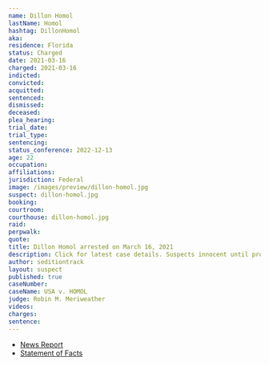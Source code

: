 ```yaml
---
name: Dillon Homol
lastName: Homol
hashtag: DillonHomol
aka:
residence: Florida
status: Charged
date: 2021-03-16
charged: 2021-03-16
indicted:
convicted: 
acquitted:
sentenced: 
dismissed: 
deceased:
plea_hearing:
trial_date:
trial_type:
sentencing:
status_conference: 2022-12-13
age: 22
occupation:
affiliations:
jurisdiction: Federal
image: /images/preview/dillon-homol.jpg
suspect: dillon-homol.jpg
booking:
courtroom:
courthouse: dillon-homol.jpg
raid:
perpwalk:
quote:
title: Dillon Homol arrested on March 16, 2021
description: Click for latest case details. Suspects innocent until proven guilty.
author: seditiontrack
layout: suspect
published: true
caseNumber: 
caseName: USA v. HOMOL
judge: Robin M. Meriweather
videos:
charges:
sentence:
---
```

- [News Report](https://www.clickorlando.com/news/local/2021/03/16/brevard-county-man-joins-hundreds-charged-in-capitol-riots/)
- [Statement of Facts](https://www.justice.gov/usao-dc/case-multi-defendant/file/1378686/download)
